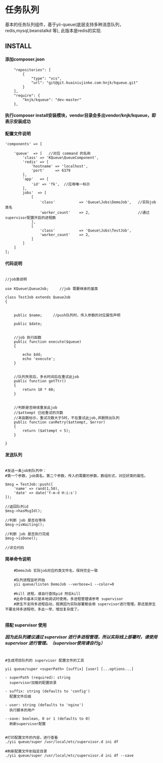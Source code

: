 任务队列
===============================

基本的任务队列组件，基于yii-queue(底层支持多种消息队列，redis,mysql,beanstalkd 等), 此版本是redis的实现.

INSTALL
-------------------
#### 添加composer.json
```
    "repositories": [
        {
            "type": "vcs",
            "url": "git@git.kuainiujinke.com:knjk/kqueue.git"
        }
    ],
    "require": {
        "knjk/kqueue": "dev-master"
    },
```

#### 执行composer install安装模块，vendor目录会多出vendor/knjk/kqueue，即表示安装成功

#### 配置文件说明


```
'components' => [

    'queue'  => [   //对应 command 的名称
        'class' => 'KQueue\QueueComponent',
        'redis' => [
            'hostname' => 'localhost',
            'port'     => 6379
        ],
        'app'   => [
            'id' => 'fk',  //应用唯一标示
        ],
        jobs'  => [
            [
                'class'           => 'Queue\Jobs\DemoJob',   //实际job类名
                'worker_count'    => 2,                      //通过supervisor配置开启的进程数
            ],
            [
                'class'           => 'Queue\Jobs\TestJob',
                'worker_count'    => 2,
            ]
        ]
    ]                                 
];
```

#### 代码说明
```
     
//job类说明

use KQueue\QueueJob;     //job 需要继承的基类

class TestJob extends QueueJob
{


    public $name;     //push队列时，传入参数的对应属性声明
    
    public $date;


    //job 执行函数
    public function execute($queue)
    {

        echo $dd;
        echo 'execute';
    }


    //队列失败后，多长时间后在重试此job
    public function getTtr()
    {
        return 10 * 60;
    }


    //判断是否继续重发此job
    //$attempt 已经重试的次数
    //本函数标示，重试次数大于5时，不在重试此job,并删除出队列
    public function canRetry($attempt, $error)
    {
        return ($attempt < 5);
    }

}

```

#### 发送队列
```

#发送一条job到队列中：
#第一个参数，job类名。第二个参数，传入的需要的参数，数组形式，对应好类的属性。

$msg = TestJob::push([
    'name' => rand(1,50),
    'date' => date('Y-m-d H:i:s')
]);

//返回队列id
$msg->hasMsgId();

//判断 job 是否在等待
$msg->isWaiting();

//判断 job 是否执行完成
$msg->isDone();

//详见代码

```

#### 简单命令说明
```
    #DemoJob 实际job对应的类文件名，保持完全一致
   
    #队列进程监听开始
    yii queue/listen DemoJob --verbose=1 --color=0    
    
    #kill 进程，请自行查找pid 然后kill
    #此命令基本只是本地调试时使用，多进程管理请参考 supervisor
    #原生不支持多进程启动，我猜因为实际部署都会用 supervisor进行管理。那还是原生不要支持多进程吧，多此一举，增加复杂度了。
    
```

#### 搭配 supervisor 使用

##### 因为此队列建议通过 supervisor 进行多进程管理，所以实际线上部署时，请使用 supervisor 进行管理。（supervisor使用请自行g）

```

#生成项目队列的 supervisor 配置文件的工具

yii queue/super <superPath> [suffix] [user] [...options...]

- superPath (required): string
  supervisor加载的配置目录

- suffix: string (defaults to 'config')
  配置文件后缀

- user: string (defaults to 'nginx')
  执行脚本的用户
  
--save: boolean, 0 or 1 (defaults to 0)
  刷新supervisor配置  
  
  
#打印配置文件的内容，进行查看  
./yii queue/super /usr/local/etc/supervisor.d ini df

#刷新配置文件到指定目录
./yii queue/super /usr/local/etc/supervisor.d ini df --save

```

